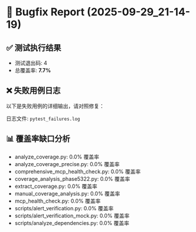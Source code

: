 # 🐞 Bugfix Report (2025-09-29_21-14-19)

## ✅ 测试执行结果
- 测试退出码: 4
- 总覆盖率: **7.7%**

## ❌ 失败用例日志

以下是失败用例的详细输出，请对照修复：

日志文件: `pytest_failures.log`

## 📊 覆盖率缺口分析

- analyze_coverage.py: 0.0% 覆盖率
- analyze_coverage_precise.py: 0.0% 覆盖率
- comprehensive_mcp_health_check.py: 0.0% 覆盖率
- coverage_analysis_phase5322.py: 0.0% 覆盖率
- extract_coverage.py: 0.0% 覆盖率
- manual_coverage_analysis.py: 0.0% 覆盖率
- mcp_health_check.py: 0.0% 覆盖率
- scripts/alert_verification.py: 0.0% 覆盖率
- scripts/alert_verification_mock.py: 0.0% 覆盖率
- scripts/analyze_dependencies.py: 0.0% 覆盖率